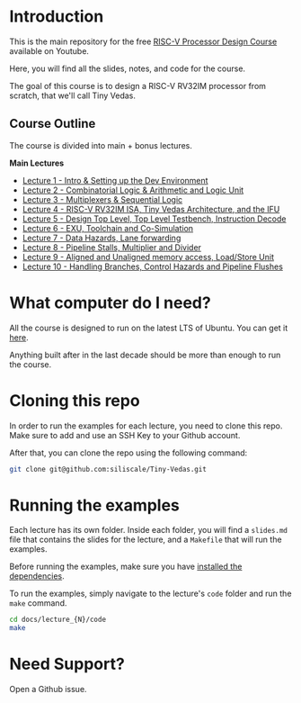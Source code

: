 # Introduction 

This is the main repository for the free [RISC-V Processor Design Course](https://www.youtube.com/playlist?list=PLRDeZtyULZWgMGOpZxxIhsRzCFyqhQ_U8) available on Youtube.

Here, you will find all the slides, notes, and code for the course.

The goal of this course is to design a RISC-V RV32IM processor from scratch, that we'll call Tiny Vedas.

## Course Outline

The course is divided into main + bonus lectures.

**Main Lectures**
- [Lecture 1 - Intro & Setting up the Dev Environment](docs/lecture_1/slides.pdf)
- [Lecture 2 - Combinatorial Logic & Arithmetic and Logic Unit](docs/lecture_2/slides.pdf)
- [Lecture 3 - Multiplexers & Sequential Logic](docs/lecture_3/slides.pdf)
- [Lecture 4 - RISC-V RV32IM ISA, Tiny Vedas Architecture, and the IFU](docs/lecture_4/slides.pdf)
- [Lecture 5 - Design Top Level, Top Level Testbench, Instruction Decode](docs/lecture_5/slides.pdf)
- [Lecture 6 - EXU, Toolchain and Co-Simulation](docs/lecture_6/slides.pdf)
- [Lecture 7 - Data Hazards, Lane forwarding](docs/lecture_7/slides.pdf)
- [Lecture 8 - Pipeline Stalls, Multiplier and Divider](docs/lecture_8/slides.pdf)
- [Lecture 9 - Aligned and Unaligned memory access, Load/Store Unit](docs/lecture_9/slides.pdf)
- [Lecture 10 - Handling Branches, Control Hazards and Pipeline Flushes](docs/lecture_10/slides.pdf)

# What computer do I need?

All the course is designed to run on the latest LTS of Ubuntu. You can get it [here](https://ubuntu.com/download/desktop).

Anything built after in the last decade should be more than enough to run the course.

# Cloning this repo

In order to run the examples for each lecture, you need to clone this repo. Make sure to add and use an SSH Key to your Github account.

After that, you can clone the repo using the following command:

```bash
git clone git@github.com:siliscale/Tiny-Vedas.git
```

# Running the examples

Each lecture has its own folder. Inside each folder, you will find a `slides.md` file that contains the slides for the lecture, and a `Makefile` that will run the examples.

Before running the examples, make sure you have [installed the dependencies](docs/lecture_1/notes.md).

To run the examples, simply navigate to the lecture's `code` folder and run the `make` command.

```bash
cd docs/lecture_{N}/code
make
```

# Need Support?

Open a Github issue.
